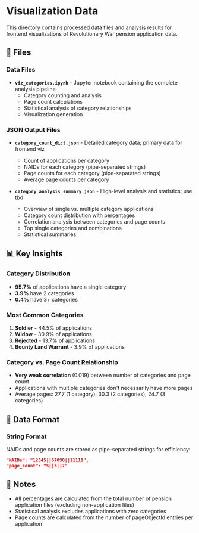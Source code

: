 # Visualization Data

This directory contains processed data files and analysis results for frontend visualizations of Revolutionary War pension application data.

## 📁 Files

### Data Files

- **`viz_categories.ipynb`** - Jupyter notebook containing the complete analysis pipeline
  - Category counting and analysis
  - Page count calculations
  - Statistical analysis of category relationships
  - Visualization generation

### JSON Output Files

- **`category_count_dict.json`** - Detailed category data; primary data for frontend viz
  - Count of applications per category
  - NAIDs for each category (pipe-separated strings)
  - Page counts for each category (pipe-separated strings)
  - Average page counts per category

- **`category_analysis_summary.json`** - High-level analysis and statistics; use tbd
  - Overview of single vs. multiple category applications
  - Category count distribution with percentages
  - Correlation analysis between categories and page counts
  - Top single categories and combinations
  - Statistical summaries

## 📊 Key Insights

### Category Distribution

- **95.7%** of applications have a single category
- **3.9%** have 2 categories
- **0.4%** have 3+ categories

### Most Common Categories

1. **Soldier** - 44.5% of applications
2. **Widow** - 30.9% of applications
3. **Rejected** - 13.7% of applications
4. **Bounty Land Warrant** - 3.9% of applications

### Category vs. Page Count Relationship

- **Very weak correlation** (0.019) between number of categories and page count
- Applications with multiple categories don't necessarily have more pages
- Average pages: 27.7 (1 category), 30.3 (2 categories), 24.7 (3 categories)

## 🔧 Data Format

### String Format

NAIDs and page counts are stored as pipe-separated strings for efficiency:

```json
"NAIDs": "12345||67890||11111",
"page_count": "5||3||7"
```

## 📝 Notes

- All percentages are calculated from the total number of pension application files (excluding non-application files)
- Statistical analysis excludes applications with zero categories
- Page counts are calculated from the number of pageObjectId entries per application
